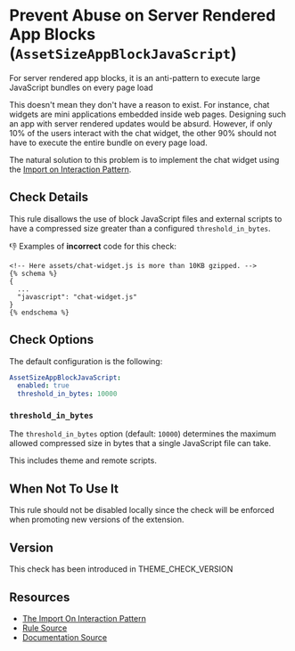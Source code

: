 # Prevent Abuse on Server Rendered App Blocks (`AssetSizeAppBlockJavaScript`)

For server rendered app blocks, it is an anti-pattern to execute large JavaScript bundles on every page load

This doesn't mean they don't have a reason to exist. For instance, chat widgets are mini applications embedded inside web pages. Designing such an app with server rendered updates would be absurd. However, if only 10% of the users interact with the chat widget, the other 90% should not have to execute the entire bundle on every page load.

The natural solution to this problem is to implement the chat widget using the [Import on Interaction Pattern][ioip].

## Check Details

This rule disallows the use of block JavaScript files and external scripts to have a compressed size greater than a configured `threshold_in_bytes`.

:-1: Examples of **incorrect** code for this check:
```liquid
<!-- Here assets/chat-widget.js is more than 10KB gzipped. -->
{% schema %}
{
  ...
  "javascript": "chat-widget.js"
}
{% endschema %}
```

## Check Options

The default configuration is the following:

```yaml
AssetSizeAppBlockJavaScript:
  enabled: true
  threshold_in_bytes: 10000
```

### `threshold_in_bytes`

The `threshold_in_bytes` option (default: `10000`) determines the maximum allowed compressed size in bytes that a single JavaScript file can take.

This includes theme and remote scripts.

## When Not To Use It

This rule should not be disabled locally since the check will be enforced when
promoting new versions of the extension.

## Version

This check has been introduced in THEME_CHECK_VERSION

## Resources

- [The Import On Interaction Pattern][ioip]
- [Rule Source][codesource]
- [Documentation Source][docsource]

[ioip]: https://addyosmani.com/blog/import-on-interaction/
[codesource]: /lib/theme_check/checks/asset_size_app_block_javascript.rb
[docsource]: /docs/checks/asset_size_app_block_javascript.md
